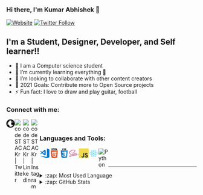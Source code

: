 ### Hi there, I'm Kumar Abhishek 👋

[![Website](https://img.shields.io/website?label=kumarabhishek.online&style=for-the-badge&url=https%3A%2F%2Fkumarabhishek.online)](https://kumarabhishek.online)
[![Twitter Follow](https://img.shields.io/twitter/follow/kumarabhishek?color=1DA1F2&logo=twitter&style=for-the-badge)](https://twitter.com/abhicasillas)


## I'm a Student, Designer, Developer, and Self learner!!

- 🔭 I am a Computer science student
- 🌱 I’m currently learning everything 🤣
- 👯 I’m looking to collaborate with other content creators
- 🥅 2021 Goals: Contribute more to Open Source projects
- ⚡ Fun fact: I love to draw and play guitar, football


### Connect with me:

[<img align="left" alt="codeSTACKr.com" width="22px" src="https://raw.githubusercontent.com/iconic/open-iconic/master/svg/globe.svg" />][website]
[<img align="left" alt="codeSTACKr | Twitter" width="22px" src="https://cdn.jsdelivr.net/npm/simple-icons@v3/icons/twitter.svg" />][twitter]
[<img align="left" alt="codeSTACKr | LinkedIn" width="22px" src="https://cdn.jsdelivr.net/npm/simple-icons@v3/icons/linkedin.svg" />][linkedin]
[<img align="left" alt="codeSTACKr | Instagram" width="22px" src="https://cdn.jsdelivr.net/npm/simple-icons@v3/icons/instagram.svg" />][instagram]

<br />

### Languages and Tools:

<img align="left" alt="Visual Studio Code" width="26px" src="https://raw.githubusercontent.com/github/explore/80688e429a7d4ef2fca1e82350fe8e3517d3494d/topics/visual-studio-code/visual-studio-code.png" />
<img align="left" alt="HTML5" width="26px" src="https://raw.githubusercontent.com/github/explore/80688e429a7d4ef2fca1e82350fe8e3517d3494d/topics/html/html.png" />
<img align="left" alt="CSS3" width="26px" src="https://raw.githubusercontent.com/github/explore/80688e429a7d4ef2fca1e82350fe8e3517d3494d/topics/css/css.png" />
<img align="left" alt="Sass" width="26px" src="https://raw.githubusercontent.com/github/explore/80688e429a7d4ef2fca1e82350fe8e3517d3494d/topics/sass/sass.png" />
<img align="left" alt="JavaScript" width="26px" src="https://raw.githubusercontent.com/github/explore/80688e429a7d4ef2fca1e82350fe8e3517d3494d/topics/javascript/javascript.png" />
<img align="left" alt="React" width="26px" src="https://raw.githubusercontent.com/github/explore/80688e429a7d4ef2fca1e82350fe8e3517d3494d/topics/react/react.png" />
<img align="left" alt="Python" width="26px" src="https://banner2.cleanpng.com/20180504/htq/kisspng-python-installation-pip-appcelerator-titanium-flas-5aec65df1f14b3.6643254115254420151273.jpg" />
<br />
<br />

---


<details>

   <summary>:zap: Most Used Language</summary>
  <img align="left" alt="abhishekrodriguez's GitHub Stats" src="https://github-readme-stats.vercel.app/api/top-langs/?username=abhishekrodriguez" 
  />
</details>

<details>
  <summary>:zap: GitHub Stats</summary>

  <img align="left" alt="abhishekrodriguez's GitHub Stats" src="https://github-readme-stats.codestackr.vercel.app/api?username=abhishekrodriguez&show_icons=true&hide_border=true_theme=radical" />

</details>

[website]: https://kumarabhishek.online
[twitter]: https://twitter.com/abhicasillas
[instagram]: https://www.instagram.com/abhishek_casillas/
[linkedin]: https://www.linkedin.com/in/kumar-abhishek-603/
